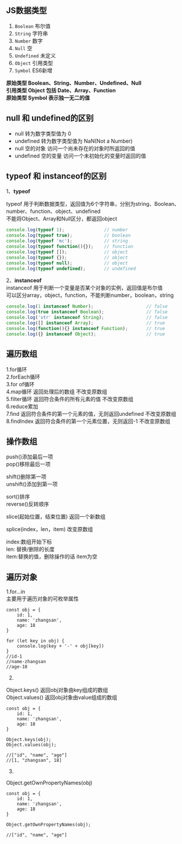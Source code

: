 
## JS数据类型
1. `Boolean` 布尔值
2. `String` 字符串
3. `Number` 数字
4. `Null` 空
5. `Undefined` 未定义
6. `Object` 引用类型
7. `Symbol` ES6新增

**原始类型 Boolean、String、Number、Undefined、Null**   
**引用类型 Object 包括 Date、Array、Function**     
**原始类型 Symbol 表示独一无二的值**

## null 和 undefined的区别
* null 转为数字类型值为 0
* undefined 转为数字类型值为 NaN(Not a Number)
* null 空的对象 访问一个尚未存在的对象时所返回的值
* undefined 空的变量 访问一个未初始化的变量时返回的值


## typeof 和 instanceof的区别
1、**typeof**  

typeof 用于判断数据类型，返回值为6个字符串，分别为string、Boolean、number、function、object、undefined  
不能将Object、Array和Null区分，都返回object

  ```js  
console.log(typeof 1);               // number
console.log(typeof true);            // boolean
console.log(typeof 'mc');            // string
console.log(typeof function(){});    // function
console.log(typeof []);              // object 
console.log(typeof {});              // object
console.log(typeof null);            // object
console.log(typeof undefined);       // undefined
  ```

2、**instanceof**  
instanceof 用于判断一个变量是否某个对象的实例，返回值是布尔值  
可以区分array，object，function，不能判断number，boolean，string

  ```js
console.log(1 instanceof Number);                    // false
console.log(true instanceof Boolean);                // false 
console.log('str' instanceof String);                // false  
console.log([] instanceof Array);                    // true
console.log(function(){} instanceof Function);       // true
console.log({} instanceof Object);                   // true
  ```

## 遍历数组

1.for循环  
2.forEach循环  
3.for of循环  
4.map循环 返回处理后的数组 不改变原数组  
5.filter循环 返回符合条件的所有元素的值 不改变原数组  
6.reduce累加  
7.find 返回符合条件的第一个元素的值，无则返回undefined 不改变原数组  
8.findIndex 返回符合条件的第一个元素位置，无则返回-1 不改变原数组 

## 操作数组

push()添加最后一项  
pop()移除最后一项

shift()删除第一项  
unshift()添加到第一项

sort()排序  
reverse()反转顺序

slice(起始位置，结束位置) 返回一个新数组

splice(index，len，item) 改变原数组

index:数组开始下标  
len: 替换/删除的长度  
item:替换的值，删除操作的话 item为空

## 遍历对象

1.for...in  
主要用于遍历对象的可枚举属性
```
const obj = {
    id: 1,
    name: 'zhangsan',
    age: 18
}

for (let key in obj) {
    console.log(key + '-' + obj[key])
}
//id-1
//name-zhangsan
//age-18
```

2.
Object.keys() 返回obj对象由key组成的数组  
Object.values() 返回obj对象由value组成的数组
```
const obj = {
    id: 1,
    name: 'zhangsan',
    age: 18
}

Object.keys(obj);
Object.values(obj);

//["id", "name", "age"]
//[1, "zhangsan", 18]
```

3.
Object.getOwnPropertyNames(obj)
```
const obj = {
    id: 1,
    name: 'zhangsan',
    age: 18
}

Object.getOwnPropertyNames(obj);

//["id", "name", "age"]
```